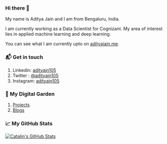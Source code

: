 ### Hi there 👋

My name is Aditya Jain and I am from Bengaluru, India.

I am currently working as a Data Scientist for Cognizant. My area of interest lies in applied machine learning and deep learning.

You can see what I am currently upto on [adityajain.me](https://adityajain.me).

### 📬 Get in touch
1. Linkedin: [adityajn105](https://in.linkedin.com/in/adityajn105)
2. Twitter : [@adityajn105](https://twitter.com/adityajn105?lang=en)
3. Instagram: [adityajn105](https://www.instagram.com/adityajn105/)

### 🌳 My Digital Garden
1. [Projects](https://projects.adityajain.me)
2. [Blogs](https://adityajain.me)

### &#x1f4c8; My GitHub Stats

<a href="https://github.com/adityajn105/adityajn105">
  <img align="center" src="https://github-readme-stats.vercel.app/api?username=adityajn105&show_icons=true&line_height=27&count_private=true&title_color=ffffff&text_color=c9cacc&icon_color=2bbc8a&bg_color=1d1f21" alt="Catalin's GitHub Stats" />
</a>


<!--
**adityajn105/adityajn105** is a ✨ _special_ ✨ repository because its `README.md` (this file) appears on your GitHub profile.

Here are some ideas to get you started:

- 🔭 I’m currently working on ...
- 🌱 I’m currently learning ...
- 👯 I’m looking to collaborate on ...
- 🤔 I’m looking for help with ...
- 💬 Ask me about ...
- 📫 How to reach me: ...
- 😄 Pronouns: ...
- ⚡ Fun fact: ...
-->
